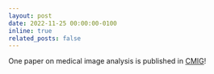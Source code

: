 ```yaml
---
layout: post
date: 2022-11-25 00:00:00-0100
inline: true
related_posts: false
---
```


One paper on medical image analysis is published in <a href="https://www.sciencedirect.com/science/article/abs/pii/S0895611122001124">CMIG</a>!